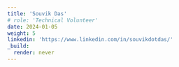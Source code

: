 ```yaml
---
title: 'Souvik Das'
# role: 'Technical Volunteer'
date: 2024-01-05
weight: 5
linkedin: 'https://www.linkedin.com/in/souvikdotdas/'
_build:
  render: never
---
```


